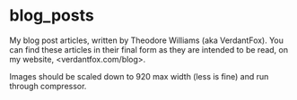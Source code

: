 # blog_posts

My blog post articles, written by Theodore Williams (aka VerdantFox).
You can find these articles in their final form as they are intended to
be read, on my website, <verdantfox.com/blog>.

Images should be scaled down to 920 max width (less is fine) and run through
compressor.
